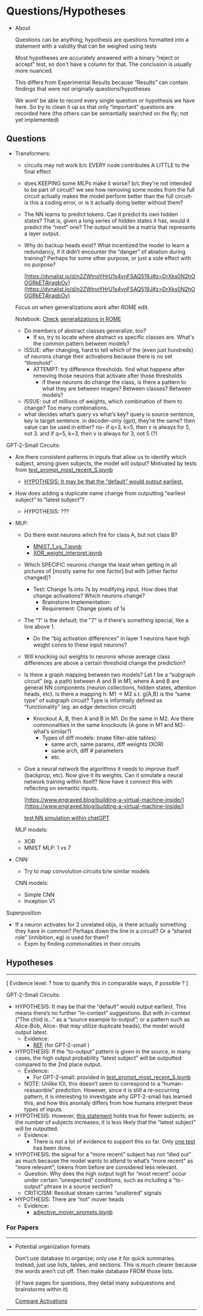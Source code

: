 # Questions/Hypotheses

- About
    
    Questions can be anything; hypothesis are questions formatted into a statement with a validity that can be weighed using tests
    
    Most hypotheses are accurately answered with a binary “reject or accept” test, so don’t have a column for that. The conclusion is usually more nuanced.
    
    This differs from Experimental Results because “Results” can contain findings that were not originally questions/hypotheses
    
    We wont’ be able to record every single question or hypothesis we have here. So try to clean it up so that only “important” questions are recorded here (the others can be semantially searched on the fly; not yet implemented)
    

## Questions

- Transformers:
    - circuits may not work b/c EVERY node contributes A LITTLE to the final effect
    - does KEEPING some MLPs make it worse? b/c they're not intended to be part of circuit? we see how removing some nodes from the full circuit actually makes the model perform better than the full circuit- is this a coding error, or is it actually doing better without them?
    
    - The NN learns to predict tokens. Can it predict its own hidden states? That is, given a long series of hidden states it has, would it predict the “next” one? The output would be a matrix that represents a layer output.
    - Why do backup heads exist? What incentized the model to learn a redundancy, if it didn’t encounter the “danger” of ablation during training? Perhaps for some other purpose, or just a side effect with no purpose?
        
        [https://dynalist.io/d/n2ZWtnoYHrU1s4vnFSAQ519J#z=DrXks0N2hOOGRkET4jragbOv](https://dynalist.io/d/n2ZWtnoYHrU1s4vnFSAQ519J#z=DrXks0N2hOOGRkET4jragbOv)
        
    
    Focus on when generalizations work after ROME edit. 
    
    Notebook: [Check generalizations in ROME](Code%20Notebooks%20432b45bb746f43eabf4172f69d384f8a/Check%20generalizations%20in%20ROME%200f2a42c9096a4d5693d7f51ebc144f4b.md) 
    
    - Do members of abstract classes generalize, too?
        - If so, try to locate where abstract vs specific classes are. What's the common pattern between models?
    - ISSUE: after changing, hard to tell which of the (even just hundreds) of neurons change their activations because there is no set “threshold”
        - ATTEMPT: try difference thresholds. find what happens after removing those neurons that activate after those thresholds
            - if these neurons do change the class, is there a pattern to what they are between images? Between classes? Between models?
    - ISSUE: out of millions of weights, which combination of them to change? Too many combinations.
    - what decides what’s query vs what’s key? query is source sentence, key is target sentence. in decoder-only (gpt), they’re the same? then value can be used in either? no- if q=3, k=5, then v is always for 5, not 3. and if q=5, k=3, then v is always for 3, not 5 (?)

GPT-2-Small Circuits:

- Are there consistent patterns in inputs that allow us to identify which subject, among given subjects, the model will output? Motivated by tests from [test_prompt_most_recent_S.ipynb](Code%20Notebooks%20432b45bb746f43eabf4172f69d384f8a/test_prompt_most_recent_S%20ipynb%20a51ecffd653d4d6c995692f0920be200.md)
    - [HYPOTHESIS: It may be that the “default” would output earliest.](Questions%20Hypotheses%2087e989748e1942dfa05a7d90433f2e40.md)
- How does adding a duplicate name change from outputting “earliest subject” to “latest subject”?
    - HYPOTHESIS: ???

- MLP:
    - Do there exist neurons which fire for class A, but not class B?
        - [MNIST_1_vs_7.ipynb](Code%20Notebooks%20432b45bb746f43eabf4172f69d384f8a/MNIST_1_vs_7%20ipynb%20cd1482eb130b428681a298e72f020f76.md)
        - [XOR_weight_interpret.ipynb](Code%20Notebooks%20432b45bb746f43eabf4172f69d384f8a/XOR_weight_interpret%20ipynb%20bf8ac65466fe4eb9a255a26ec920bad2.md)
    - Which SPECIFIC neurons change the least when getting in all pictures of [mostly same for one factor] but with [other factor changed]?
        - Test: Change 1s into 7s by modifying input. How does that change activations? Which neurons change?
            - Brainstorm Implementation:
            - Requirement: Change pixels of 1s
    - The "1" is the default; the "7" is if there's something special, like a line above 1.
        - Do the “big activation differences” in layer 1 neurons have high weight conns to these input neurons?
    - Will knocking out weights to neurons whose average class differences are above a certain threshold change the prediction?
    - Is there a graph mapping between two models? Let f be a “subgraph circuit” (eg. a path) between A and B in M1, where A and B are general NN components (neuron collections, hidden states, attention heads, etc). Is there a mapping h: M1 → M2 s.t. g(A,B) is the “same type” of subgraph circuit? Type is informally defined as “functionality” (eg. an edge detection circuit)
        - Knockout A, B, then A and B in M1. Do the same in M2. Are there commonalities in the same knockouts (A gone in M1 and M2- what’s similar?)
            - Types of diff models: (make filter-able tables)
                - same arch, same params, diff weiights (XOR)
                - same arch, diff # parameters
                - etc.
    - Give a neural network the algorithms it needs to improve itself (backprop, etc). Now give it its weights. Can it simulate a neural network training within itself? Now have it connect this with reflecting on semantic inputs.
        
        [https://www.engraved.blog/building-a-virtual-machine-inside/](https://www.engraved.blog/building-a-virtual-machine-inside/)
        
        [test NN simulation within chatGPT](Questions%20Hypotheses%2087e989748e1942dfa05a7d90433f2e40/test%20NN%20simulation%20within%20chatGPT%206251a5ff667440eb9a0121c529373083.md)
        
    
    MLP models:
    
    - XOR
    - MNIST MLP: 1 vs 7

- CNN:
    - Try to map convolution circuits b/w similar models
    
    CNN models:
    
    - Simple CNN
    - Inception V1

Superposition

- If a neuron activates for 2 unrelated objs, is there actually something they have in common? Perhaps down the line in a circuit? Or a “shared role” (inhibition, eg) is used for them?
    - Expm by finding commonalities in their circuits
    

## Hypotheses

---

[ Evidence level: ? how to quanify this in comparable ways, if possible ? ]

GPT-2-Small Circuits:

- HYPOTHESIS: It may be that the “default” would output earliest. This means there’s no further “in-context” suggestions. But with in-context (”The child is…” as a “source example to-output”; or a pattern such as Alice-Bob, Alice- that may utilize duplicate heads), the model would output latest.
    - Evidence:
        - [REF](Code%20Notebooks%20432b45bb746f43eabf4172f69d384f8a/test_prompt_most_recent_S%20ipynb%20a51ecffd653d4d6c995692f0920be200.md) (for GPT-2-small )
- HYPOTHESIS: If the “to-output” pattern is given in the source, in many cases, the high output probability “latest subject” will be outputted compared to the 2nd place output.
    - Evidence:
        - For GPT-2-small: provided in [test_prompt_most_recent_S.ipynb](Code%20Notebooks%20432b45bb746f43eabf4172f69d384f8a/test_prompt_most_recent_S%20ipynb%20a51ecffd653d4d6c995692f0920be200.md)
    - NOTE: Unlike IOI, this doesn’t seem to correspond to a “human-reasaonble” prediction. However, since it is still a re-occurring pattern, it is interesting to investigate why GPT-2-small has learned this, and how this anomaly differs from how humans interpret these types of inputs
- HYPOTHESIS: However, [this statement](Questions%20Hypotheses%2087e989748e1942dfa05a7d90433f2e40.md) holds true for fewer subjects; as the number of subjects increases, it is less likely that the “latest subject” will be outputted.
    - Evidence:
        - There is not a lot of evidence to support this so far. Only [one test](Code%20Notebooks%20432b45bb746f43eabf4172f69d384f8a/test_prompt_most_recent_S%20ipynb%20a51ecffd653d4d6c995692f0920be200.md) has been done.
- HYPOTHESIS: the signal for a “more recent” subject has not “died out” as much because the model wants to attend to what’s “more recent” as “more relevant”; tokens from before are considered less relevant.
    - Question: Why does the high output logit for “most recent” occur under certain “unexpected” conditions, such as including a “to-output” phrase in a source section?
    - CRITICISM: Residual stream carries “unaltered” signals
- HYPOTHESIS: There are “not” mover heads
    - Evidence:
        - [adjective_mover_prompts.ipynb](Code%20Notebooks%20432b45bb746f43eabf4172f69d384f8a/adjective_mover_prompts%20ipynb%20cf8a6d9206fb47588b60c921c090b348.md)

### For Papers

---

- Potential organization formats
    
    Don’t use database to organize; only use it for quick summaries. Instead, just use lists, tables, and sections. This is much clearer because the words aren’t cut off. Then make database FROM those lists.
    
    (if have pages for questions, they detail many subquestions and brainstorms within it)
    
    [Compare Activations](Questions%20Hypotheses%2087e989748e1942dfa05a7d90433f2e40/Compare%20Activations%207d1b36005d97439b9a5a21ce8e75b63f.csv)
    

---